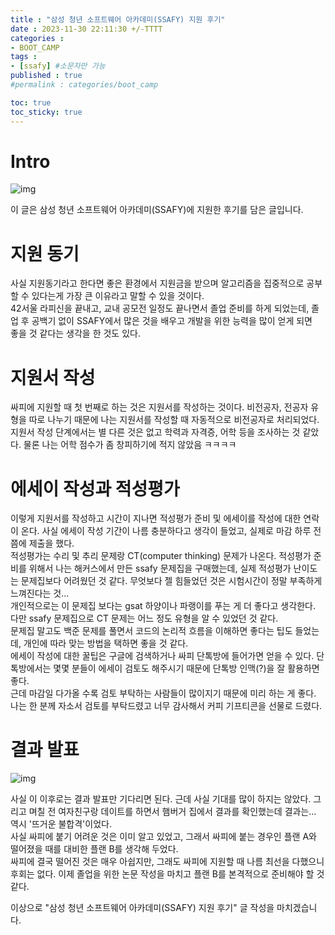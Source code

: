 ```yaml
---
title : "삼성 청년 소프트웨어 아카데미(SSAFY) 지원 후기"
date : 2023-11-30 22:11:30 +/-TTTT
categories : 
- BOOT_CAMP
tags : 
- [ssafy] #소문자만 가능
published : true
#permalink : categories/boot_camp

toc: true
toc_sticky: true
---
```


# Intro

![img](https://www.ssafy.com/swp/rps/images/SSAFY_share-img_01.png)

이 글은 삼성 청년 소프트웨어 아카데미(SSAFY)에 지원한 후기를 담은 글입니다.   

# 지원 동기   

사실 지원동기라고 한다면 좋은 환경에서 지원금을 받으며 알고리즘을 집중적으로 공부할 수 있다는게 가장 큰 이유라고 말할 수 있을 것이다.   
42서울 라피신을 끝내고, 교내 공모전 일정도 끝나면서 졸업 준비를 하게 되었는데, 졸업 후 공백기 없이 SSAFY에서 많은 것을 배우고 개발을 위한 능력을 많이 얻게 되면   
좋을 것 같다는 생각을 한 것도 있다.   

# 지원서 작성   

싸피에 지원할 때 첫 번째로 하는 것은 지원서를 작성하는 것이다. 비전공자, 전공자 유형을 따로 나누기 때문에 나는 지원서를 작성할 때 자동적으로 비전공자로 처리되었다.   
지원서 작성 단계에서는 별 다른 것은 없고 학력과 자격증, 어학 등을 조사하는 것 같았다. 물론 나는 어학 점수가 좀 창피하기에 적지 않았음 ㅋㅋㅋㅋ     

# 에세이 작성과 적성평가

이렇게 지원서를 작성하고 시간이 지나면 적성평가 준비 및 에세이를 작성에 대한 연락이 온다. 사실 에세이 작성 기간이 나름 충분하다고 생각이 들었고, 실제로 마감 하루 전 쯤에 제출을 했다.   
적성평가는 수리 및 추리 문제랑 CT(computer thinking) 문제가 나온다. 적성평가 준비를 위해서 나는 해커스에서 만든 ssafy 문제집을 구매했는데, 실제 적성평가 난이도는 문제집보다 어려웠던 것 같다. 무엇보다 젤 힘들었던 것은 시험시간이 정말 부족하게 느껴진다는 것...    
개인적으로는 이 문제집 보다는 gsat 하양이나 파랭이를 푸는 게 더 좋다고 생각한다. 다만 ssafy 문제집으로 CT 문제는 어느 정도 유형을 알 수 있었던 것 같다.   
문제집 말고도 백준 문제를 풀면서 코드의 논리적 흐름을 이해하면 좋다는 팁도 들었는데, 개인에 따라 맞는 방법을 택하면 좋을 것 같다.   
에세이 작성에 대한 꿀팁은 구글에 검색하거나 싸피 단톡방에 들어가면 얻을 수 있다. 단톡방에서는 몇몇 분들이 에세이 검토도 해주시기 때문에 단톡방 인맥(?)을 잘 활용하면 좋다.   
근데 마감일 다가올 수록 검토 부탁하는 사람들이 많이지기 때문에 미리 하는 게 좋다. 나는 한 분께 자소서 검토를 부탁드렸고 너무 감사해서 커피 기프티콘을 선물로 드렸다.   

# 결과 발표   

![img](https://github.com/sk-choi/sk-choi.github.io/assets/80041090/e4b87e5c-07fb-4f46-affb-c41dab6f84e9)

사실 이 이후로는 결과 발표만 기다리면 된다. 근데 사실 기대를 많이 하지는 않았다. 그리고 며칠 전 여자친구랑 데이트를 하면서 햄버거 집에서 결과를 확인했는데 결과는...   
역시 '뜨거운 불합격'이었다.    
사실 싸피에 붙기 어려운 것은 이미 알고 있었고, 그래서 싸피에 붙는 경우인 플랜 A와 떨어졌을 때를 대비한 플랜 B를 생각해 두었다.   
싸피에 결국 떨어진 것은 매우 아쉽지만, 그래도 싸피에 지원할 때 나름 최선을 다했으니 후회는 없다. 이제 졸업을 위한 논문 작성을 마치고 플랜 B를 본격적으로 준비해야 할 것 같다.  
        
이상으로 "삼성 청년 소프트웨어 아카데미(SSAFY) 지원 후기" 글 작성을 마치겠습니다.   